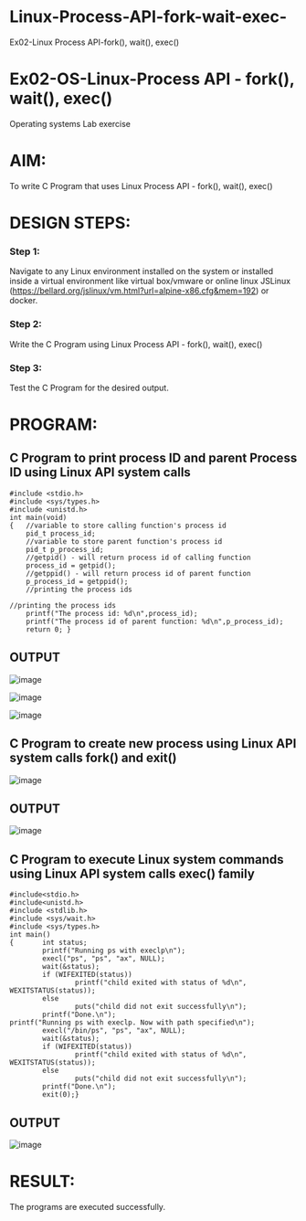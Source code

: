 # Linux-Process-API-fork-wait-exec-
Ex02-Linux Process API-fork(), wait(), exec()
# Ex02-OS-Linux-Process API - fork(), wait(), exec()
Operating systems Lab exercise


# AIM:
To write C Program that uses Linux Process API - fork(), wait(), exec()

# DESIGN STEPS:

### Step 1:

Navigate to any Linux environment installed on the system or installed inside a virtual environment like virtual box/vmware or online linux JSLinux (https://bellard.org/jslinux/vm.html?url=alpine-x86.cfg&mem=192) or docker.

### Step 2:

Write the C Program using Linux Process API - fork(), wait(), exec()

### Step 3:

Test the C Program for the desired output. 

# PROGRAM:

## C Program to print process ID and parent Process ID using Linux API system calls

```
#include <stdio.h>
#include <sys/types.h>
#include <unistd.h>
int main(void)
{	//variable to store calling function's process id
	pid_t process_id;
	//variable to store parent function's process id
	pid_t p_process_id;
	//getpid() - will return process id of calling function
	process_id = getpid();
	//getppid() - will return process id of parent function
	p_process_id = getppid();
	//printing the process ids

//printing the process ids
	printf("The process id: %d\n",process_id);
	printf("The process id of parent function: %d\n",p_process_id);
	return 0; }
```












## OUTPUT
![image](https://github.com/Ritika-2706/Linux-Process-API-fork-wait-exec/assets/93427238/fca3121e-9cec-4e47-bcad-e798ee3e8e48)

![image](https://github.com/Ritika-2706/Linux-Process-API-fork-wait-exec/assets/93427238/2e4c5d79-2c2c-4087-9a08-edf879662a79)

![image](https://github.com/Ritika-2706/Linux-Process-API-fork-wait-exec/assets/93427238/66609256-5b8d-4f8d-94c8-69ed5ecf6e5e)















## C Program to create new process using Linux API system calls fork() and exit()

![image](https://github.com/Ritika-2706/Linux-Process-API-fork-wait-exec/assets/93427238/4c62e6d9-88ea-4092-8115-070fb89b84d8)











## OUTPUT
![image](https://github.com/Ritika-2706/Linux-Process-API-fork-wait-exec/assets/93427238/2040153e-8e91-4dcb-9a52-55b715d49d06)









## C Program to execute Linux system commands using Linux API system calls exec() family

```
#include<stdio.h>
#include<unistd.h>
#include <stdlib.h>
#include <sys/wait.h>
#include <sys/types.h>
int main()
{       int status;
        printf("Running ps with execlp\n");
        execl("ps", "ps", "ax", NULL);
        wait(&status);
        if (WIFEXITED(status))
                printf("child exited with status of %d\n", WEXITSTATUS(status));
        else
                puts("child did not exit successfully\n");
        printf("Done.\n");
printf("Running ps with execlp. Now with path specified\n");
        execl("/bin/ps", "ps", "ax", NULL);
        wait(&status);
        if (WIFEXITED(status))
                printf("child exited with status of %d\n", WEXITSTATUS(status));
        else
                puts("child did not exit successfully\n");
        printf("Done.\n");
        exit(0);}
```

























## OUTPUT

![image](https://github.com/Ritika-2706/Linux-Process-API-fork-wait-exec/assets/93427238/6ca64e08-cf54-4b6d-9ad7-ff153234bdb5)

















# RESULT:
The programs are executed successfully.
